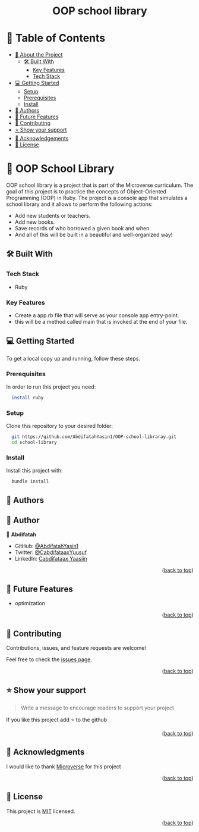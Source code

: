 <a name="readme-top"><h1 align="center">OOP school library</h1></a>

<!-- TABLE OF CONTENTS -->

# 📗 Table of Contents

- [📖 About the Project](#about-project)
  - [🛠 Built With](#built-with)
    - [Key Features](#key-features)
    - [Tech Stack](#tech-stack)
- [💻 Getting Started](#getting-started)
  - [Setup](#setup)
  - [Prerequisites](#prerequisites)
  - [Install](#install)
- [👥 Authors](#authors)
- [🔭 Future Features](#future-features)
- [🤝 Contributing](#contributing)
- [⭐️ Show your support](#support)
- [🙏 Acknowledgements](#acknowledgements)
- [📝 License](#license)

<!-- PROJECT DESCRIPTION -->

# 📖 OOP School Library <a name="about-project"></a>

OOP school library is a project that is part of the Microverse curriculum. The goal of this project is to practice the concepts of Object-Oriented Programming (OOP) in Ruby. The project is a console app that simulates a school library and it allows to perform the following actions:

- Add new students or teachers.
- Add new books.
- Save records of who borrowed a given book and when.
- And all of this will be built in a beautiful and well-organized way!

## 🛠 Built With <a name="built-with"></a>


### Tech Stack <a name="tech-stack"></a>

- Ruby

<!-- Features -->

### Key Features <a name="key-features"></a>

- Create a app.rb file that will serve as your console app entry-point.
- this will be a method called main that is invoked at the end of your file.

<!-- GETTING STARTED -->

## 💻 Getting Started <a name="getting-started"></a>

To get a local copy up and running, follow these steps.

### Prerequisites

In order to run this project you need:

```sh
  install ruby
```

### Setup

Clone this repository to your desired folder:

```sh
  git https://github.com/AbdifatahYasin1/OOP-school-libraray.git
  cd school-library
```

### Install

Install this project with:

```sh
  bundle install
```

<!-- AUTHORS -->

## 👥 Authors <a name="authors"></a>

## 👥 Author <a name="author"></a>

👤 **Abdifatah**

- GitHub: [@AbdifatahYasin1](https://github.com/AbdifatahYasin1)
- Twitter: [@CabdifataaxYuusuf](https://twitter.com/CabdifataaxYy)
- LinkedIn: [Cabdifataax Yaasiin](https://www.linkedin.com/in/cabdifataax-yaasiin-69977019a/)

<p align="right">(<a href="#readme-top">back to top</a>)</p>

<!-- FUTURE FEATURES -->

## 🔭 Future Features <a name="future-features"></a>

- optimization

<p align="right">(<a href="#readme-top">back to top</a>)</p>

<!-- CONTRIBUTING -->
## 🤝 Contributing <a name="contributing"></a>

Contributions, issues, and feature requests are welcome!

Feel free to check the [issues page](OOP-school-libraray).

<p align="right">(<a href="#readme-top">back to top</a>)</p>

<!-- SUPPORT -->

## ⭐️ Show your support <a name="support"></a>

> Write a message to encourage readers to support your project

If you like this project add ⭐ to the github

<p align="right">(<a href="#readme-top">back to top</a>)</p>

<!-- ACKNOWLEDGEMENTS -->

## 🙏 Acknowledgments <a name="acknowledgements"></a>

I would like to thank [Microverse](https://github.com/microverseinc) for this project

<p align="right">(<a href="#readme-top">back to top</a>)</p>

<!-- LICENSE -->

## 📝 License <a name="license"></a>

This project is [MIT](./LICENSE) licensed.

<p align="right">(<a href="#readme-top">back to top</a>)</p>
